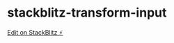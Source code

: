 # stackblitz-transform-input

[Edit on StackBlitz ⚡️](https://stackblitz.com/edit/stackblitz-starters-cifxgn)